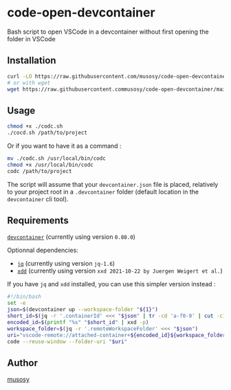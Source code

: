 # code-open-devcontainer
Bash script to open VSCode in a devcontainer without first opening the folder in VSCode

## Installation
```bash
curl -LO https://raw.githubusercontent.com/musosy/code-open-devcontainer/main/codc.sh
# or with wget
wget https://raw.githubusercontent.commusosy/code-open-devcontainer/main/codc.sh
```

## Usage
```bash
chmod +x ./codc.sh
./cocd.sh /path/to/project
```
Or if you want to have it as a command : 
```bash
mv ./codc.sh /usr/local/bin/codc
chmod +x /usr/local/bin/codc
codc /path/to/project
```
The script will assume that your `devcontainer.json` file is placed, relatively to your project root in a `.devcontainer` folder (default location in the `devcontainer` cli tool).

## Requirements
[`devcontainer`](https://github.com/devcontainers/cli) (currently using version `0.80.0`)

Optionnal dependencies:
- [`jq`](https://github.com/jqlang/jq) (currently using version `jq-1.6`)
- [`xdd`](https://github.com/ckormanyos/xxd) (currently using version `xxd 2021-10-22 by Juergen Weigert et al.`)

If you have `jq` and `xdd` installed, you can use this simpler version instead :
```bash
#!/bin/bash
set -e
json=$(devcontainer up --workspace-folder "${1}")
short_id=$(jq -r '.containerId' <<< "$json" | tr -cd 'a-f0-9' | cut -c1-12)
encoded_id=$(printf "%s" "$short_id" | xxd -p)
workspace_folder=$(jq -r '.remoteWorkspaceFolder' <<< "$json")
uri="vscode-remote://attached-container+${encoded_id}${workspace_folder}"
code --reuse-window --folder-uri "$uri"
```

## Author
[musosy](mailto:hugo.guillaume13@gmail.com)